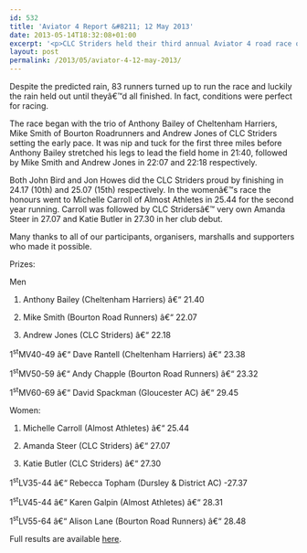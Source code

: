 ```yaml
---
id: 532
title: 'Aviator 4 Report &#8211; 12 May 2013'
date: 2013-05-14T18:32:08+01:00
excerpt: '<p>CLC Striders held their third annual Aviator 4 road race on Sunday 12 May 2013.</p>'
layout: post
permalink: /2013/05/aviator-4-12-may-2013/
---
```

Despite the predicted rain, 83 runners turned up to run the race and luckily the rain held out until theyâ€™d all finished. In fact, conditions were perfect for racing.

The race began with the trio of Anthony Bailey of Cheltenham Harriers, Mike Smith of Bourton Roadrunners and Andrew Jones of CLC Striders setting the early pace. It was nip and tuck for the first three miles before Anthony Bailey stretched his legs to lead the field home in 21:40, followed by Mike Smith and Andrew Jones in 22:07 and 22:18 respectively.

Both John Bird and Jon Howes did the CLC Striders proud by finishing in 24.17 (10th) and 25.07 (15th) respectively. In the womenâ€™s race the honours went to Michelle Carroll of Almost Athletes in 25.44 for the second year running. Carroll was followed by CLC Stridersâ€™ very own Amanda Steer in 27.07 and Katie Butler in 27.30 in her club debut.

Many thanks to all of our participants, organisers, marshalls and supporters who made it possible.

Prizes:

Men

1) Anthony Bailey (Cheltenham Harriers) â€“ 21.40

2) Mike Smith (Bourton Road Runners) â€“ 22.07

3) Andrew Jones (CLC Striders) â€“ 22.18

1<sup>st</sup>MV40-49 â€“ Dave Rantell (Cheltenham Harriers) â€“ 23.38

1<sup>st</sup>MV50-59 â€“ Andy Chapple (Bourton Road Runners) â€“ 23.32

1<sup>st</sup>MV60-69 â€“ David Spackman (Gloucester AC) â€“ 29.45

Women:

1) Michelle Carroll (Almost Athletes) â€“ 25.44

2) Amanda Steer (CLC Striders) â€“ 27.07

3) Katie Butler (CLC Striders) â€“ 27.30

1<sup>st</sup>LV35-44 â€“ Rebecca Topham (Dursley & District AC) -27.37

1<sup>st</sup>LV45-44 â€“ Karen Galpin (Almost Athletes) â€“ 28.31

1<sup>st</sup>LV55-64 â€“ Alison Lane (Bourton Road Runners) â€“ 28.48

Full results are available <a href="http://www.clcstriders-runningclub.co.uk/images/documents/aviator4results12may2013.pdf" target="_blank" rel="nofollow">here</a>.</p>